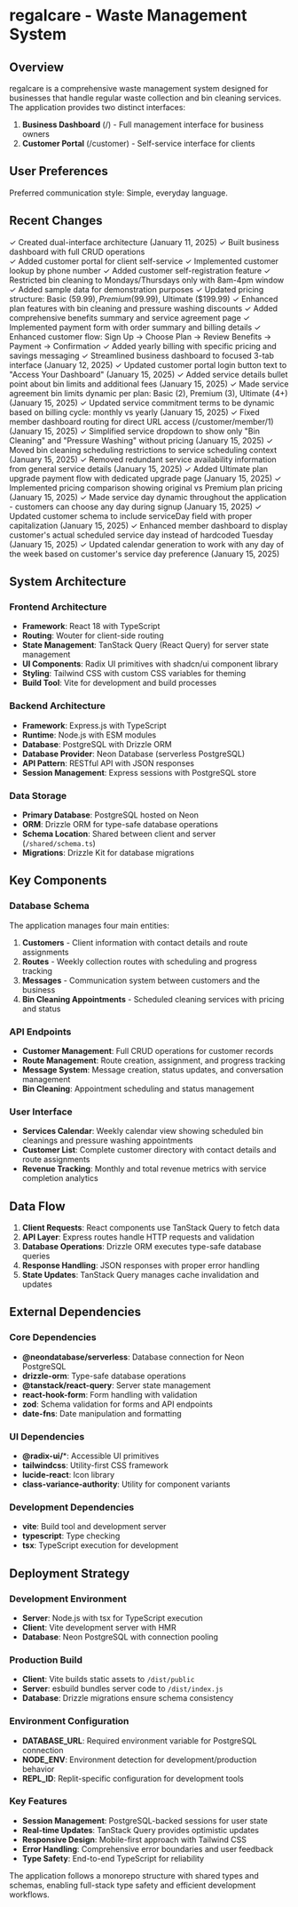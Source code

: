 # regalcare - Waste Management System

## Overview

regalcare is a comprehensive waste management system designed for businesses that handle regular waste collection and bin cleaning services. The application provides two distinct interfaces:

1. **Business Dashboard** (/) - Full management interface for business owners
2. **Customer Portal** (/customer) - Self-service interface for clients

## User Preferences

Preferred communication style: Simple, everyday language.

## Recent Changes

✓ Created dual-interface architecture (January 11, 2025)
✓ Built business dashboard with full CRUD operations  
✓ Added customer portal for client self-service
✓ Implemented customer lookup by phone number
✓ Added customer self-registration feature
✓ Restricted bin cleaning to Mondays/Thursdays only with 8am-4pm window
✓ Added sample data for demonstration purposes
✓ Updated pricing structure: Basic ($59.99), Premium ($99.99), Ultimate ($199.99)
✓ Enhanced plan features with bin cleaning and pressure washing discounts
✓ Added comprehensive benefits summary and service agreement page
✓ Implemented payment form with order summary and billing details
✓ Enhanced customer flow: Sign Up → Choose Plan → Review Benefits → Payment → Confirmation
✓ Added yearly billing with specific pricing and savings messaging
✓ Streamlined business dashboard to focused 3-tab interface (January 12, 2025)
✓ Updated customer portal login button text to "Access Your Dashboard" (January 15, 2025)
✓ Added service details bullet point about bin limits and additional fees (January 15, 2025)
✓ Made service agreement bin limits dynamic per plan: Basic (2), Premium (3), Ultimate (4+) (January 15, 2025)
✓ Updated service commitment terms to be dynamic based on billing cycle: monthly vs yearly (January 15, 2025)
✓ Fixed member dashboard routing for direct URL access (/customer/member/1) (January 15, 2025)
✓ Simplified service dropdown to show only "Bin Cleaning" and "Pressure Washing" without pricing (January 15, 2025)
✓ Moved bin cleaning scheduling restrictions to service scheduling context (January 15, 2025)
✓ Removed redundant service availability information from general service details (January 15, 2025)
✓ Added Ultimate plan upgrade payment flow with dedicated upgrade page (January 15, 2025)
✓ Implemented pricing comparison showing original vs Premium plan pricing (January 15, 2025)
✓ Made service day dynamic throughout the application - customers can choose any day during signup (January 15, 2025)
✓ Updated customer schema to include serviceDay field with proper capitalization (January 15, 2025)
✓ Enhanced member dashboard to display customer's actual scheduled service day instead of hardcoded Tuesday (January 15, 2025)
✓ Updated calendar generation to work with any day of the week based on customer's service day preference (January 15, 2025)

## System Architecture

### Frontend Architecture
- **Framework**: React 18 with TypeScript
- **Routing**: Wouter for client-side routing
- **State Management**: TanStack Query (React Query) for server state management
- **UI Components**: Radix UI primitives with shadcn/ui component library
- **Styling**: Tailwind CSS with custom CSS variables for theming
- **Build Tool**: Vite for development and build processes

### Backend Architecture
- **Framework**: Express.js with TypeScript
- **Runtime**: Node.js with ESM modules
- **Database**: PostgreSQL with Drizzle ORM
- **Database Provider**: Neon Database (serverless PostgreSQL)
- **API Pattern**: RESTful API with JSON responses
- **Session Management**: Express sessions with PostgreSQL store

### Data Storage
- **Primary Database**: PostgreSQL hosted on Neon
- **ORM**: Drizzle ORM for type-safe database operations
- **Schema Location**: Shared between client and server (`/shared/schema.ts`)
- **Migrations**: Drizzle Kit for database migrations

## Key Components

### Database Schema
The application manages four main entities:
1. **Customers** - Client information with contact details and route assignments
2. **Routes** - Weekly collection routes with scheduling and progress tracking
3. **Messages** - Communication system between customers and the business
4. **Bin Cleaning Appointments** - Scheduled cleaning services with pricing and status

### API Endpoints
- **Customer Management**: Full CRUD operations for customer records
- **Route Management**: Route creation, assignment, and progress tracking
- **Message System**: Message creation, status updates, and conversation management
- **Bin Cleaning**: Appointment scheduling and status management

### User Interface
- **Services Calendar**: Weekly calendar view showing scheduled bin cleanings and pressure washing appointments
- **Customer List**: Complete customer directory with contact details and route assignments
- **Revenue Tracking**: Monthly and total revenue metrics with service completion analytics

## Data Flow

1. **Client Requests**: React components use TanStack Query to fetch data
2. **API Layer**: Express routes handle HTTP requests and validation
3. **Database Operations**: Drizzle ORM executes type-safe database queries
4. **Response Handling**: JSON responses with proper error handling
5. **State Updates**: TanStack Query manages cache invalidation and updates

## External Dependencies

### Core Dependencies
- **@neondatabase/serverless**: Database connection for Neon PostgreSQL
- **drizzle-orm**: Type-safe database operations
- **@tanstack/react-query**: Server state management
- **react-hook-form**: Form handling with validation
- **zod**: Schema validation for forms and API endpoints
- **date-fns**: Date manipulation and formatting

### UI Dependencies
- **@radix-ui/***: Accessible UI primitives
- **tailwindcss**: Utility-first CSS framework
- **lucide-react**: Icon library
- **class-variance-authority**: Utility for component variants

### Development Dependencies
- **vite**: Build tool and development server
- **typescript**: Type checking
- **tsx**: TypeScript execution for development

## Deployment Strategy

### Development Environment
- **Server**: Node.js with tsx for TypeScript execution
- **Client**: Vite development server with HMR
- **Database**: Neon PostgreSQL with connection pooling

### Production Build
- **Client**: Vite builds static assets to `/dist/public`
- **Server**: esbuild bundles server code to `/dist/index.js`
- **Database**: Drizzle migrations ensure schema consistency

### Environment Configuration
- **DATABASE_URL**: Required environment variable for PostgreSQL connection
- **NODE_ENV**: Environment detection for development/production behavior
- **REPL_ID**: Replit-specific configuration for development tools

### Key Features
- **Session Management**: PostgreSQL-backed sessions for user state
- **Real-time Updates**: TanStack Query provides optimistic updates
- **Responsive Design**: Mobile-first approach with Tailwind CSS
- **Error Handling**: Comprehensive error boundaries and user feedback
- **Type Safety**: End-to-end TypeScript for reliability

The application follows a monorepo structure with shared types and schemas, enabling full-stack type safety and efficient development workflows.